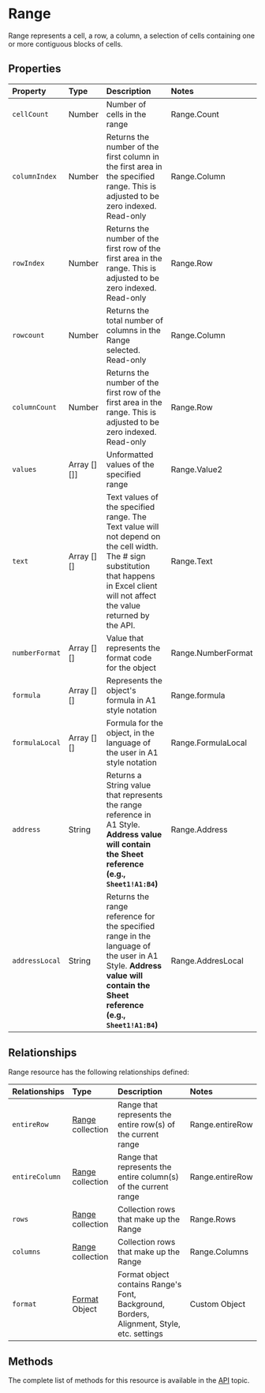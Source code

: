 # Range
Range represents a cell, a row, a column, a selection of cells containing one or more contiguous blocks of cells. 

## Properties
| Property         | Type    |Description|Notes |
|:-----------------|:--------|:----------|:-----|
|`cellCount`       | Number          |Number of cells in the range|Range.Count|
|`columnIndex`     | Number          |Returns the number of the first column in the first area in the specified range. This is adjusted to be zero indexed. Read-only|Range.Column|
|`rowIndex`        | Number          |Returns the number of the first row of the first area in the range. This is adjusted to be zero indexed. Read-only|Range.Row|
|`rowcount`        | Number          |Returns the total number of columns in the Range selected. Read-only |Range.Column|
|`columnCount`    | Number           |Returns the number of the first row of the first area in the range. This is adjusted to be zero indexed. Read-only|Range.Row|
|`values`          |Array [][]]|Unformatted values of the specified range|Range.Value2|
|`text`            |Array [][]|Text values of the specified range. The Text value will not depend on the cell width. The # sign substitution that happens in Excel client will not affect the value returned by the API. |Range.Text|
|`numberFormat`    |Array [][]|Value that represents the format code for the object|Range.NumberFormat
|`formula`         |Array [][]|Represents the object's formula in A1 style notation|Range.formula|
|`formulaLocal`    |Array [][]|Formula for the object, in the language of the user in A1 style notation|Range.FormulaLocal|
|`address`         |String         |Returns a String value that represents the range reference in A1 Style. **Address value will contain the Sheet reference (e.g., `Sheet1!A1:B4`)**|Range.Address|
|`addressLocal`    |String         |Returns the range reference for the specified range in the language of the user in A1 Style. **Address value will contain the Sheet reference (e.g., `Sheet1!A1:B4`)**|Range.AddresLocal|

## Relationships
Range resource has the following relationships defined:

| Relationships    | Type    |Description|Notes |
|:-----------------|:--------|:----------|:-----|
|`entireRow`            |[Range](range.md) collection| Range that represents the entire row(s) of the current range|Range.entireRow|
|`entireColumn`            |[Range](range.md) collection| Range that represents the entire column(s) of the current range|Range.entireRow|
|`rows`            |[Range](range.md) collection| Collection rows that make up the Range |Range.Rows|
|`columns`         |[Range](range.md) collection| Collection rows that make up the Range |Range.Columns|
|`format`          |[Format](format.md) Object  |Format object contains Range's Font, Background, Borders, Alignment, Style, etc. settings |Custom Object|


## Methods

The complete list of methods for this resource is available in
the [API](../README.md) topic.